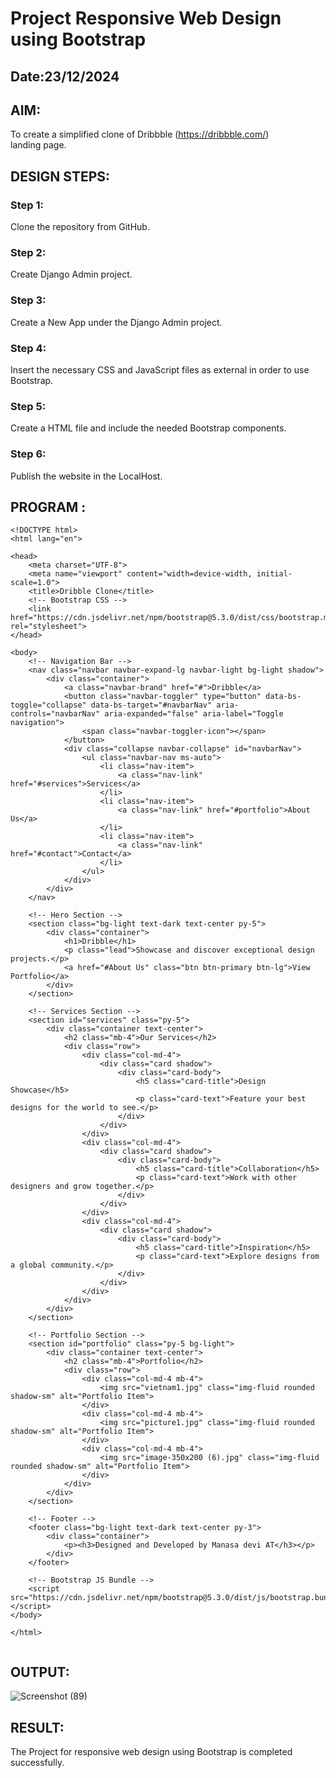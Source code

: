 # Project Responsive Web Design using Bootstrap
## Date:23/12/2024

## AIM:
To create a simplified clone of Dribbble (https://dribbble.com/) landing page.

## DESIGN STEPS:

### Step 1:
Clone the repository from GitHub.

### Step 2:
Create Django Admin project.

### Step 3:
Create a New App under the Django Admin project.

### Step 4:
Insert the necessary CSS and JavaScript files as external in order to use Bootstrap.

### Step 5:
Create a HTML file and include the needed Bootstrap components.

### Step 6:
Publish the website in the LocalHost.

## PROGRAM :
```
<!DOCTYPE html>
<html lang="en">

<head>
    <meta charset="UTF-8">
    <meta name="viewport" content="width=device-width, initial-scale=1.0">
    <title>Dribble Clone</title>
    <!-- Bootstrap CSS -->
    <link href="https://cdn.jsdelivr.net/npm/bootstrap@5.3.0/dist/css/bootstrap.min.css" rel="stylesheet">
</head>

<body>
    <!-- Navigation Bar -->
    <nav class="navbar navbar-expand-lg navbar-light bg-light shadow">
        <div class="container">
            <a class="navbar-brand" href="#">Dribble</a>
            <button class="navbar-toggler" type="button" data-bs-toggle="collapse" data-bs-target="#navbarNav" aria-controls="navbarNav" aria-expanded="false" aria-label="Toggle navigation">
                <span class="navbar-toggler-icon"></span>
            </button>
            <div class="collapse navbar-collapse" id="navbarNav">
                <ul class="navbar-nav ms-auto">
                    <li class="nav-item">
                        <a class="nav-link" href="#services">Services</a>
                    </li>
                    <li class="nav-item">
                        <a class="nav-link" href="#portfolio">About Us</a>
                    </li>
                    <li class="nav-item">
                        <a class="nav-link" href="#contact">Contact</a>
                    </li>
                </ul>
            </div>
        </div>
    </nav>

    <!-- Hero Section -->
    <section class="bg-light text-dark text-center py-5">
        <div class="container">
            <h1>Dribble</h1>
            <p class="lead">Showcase and discover exceptional design projects.</p>
            <a href="#About Us" class="btn btn-primary btn-lg">View Portfolio</a>
        </div>
    </section>

    <!-- Services Section -->
    <section id="services" class="py-5">
        <div class="container text-center">
            <h2 class="mb-4">Our Services</h2>
            <div class="row">
                <div class="col-md-4">
                    <div class="card shadow">
                        <div class="card-body">
                            <h5 class="card-title">Design Showcase</h5>
                            <p class="card-text">Feature your best designs for the world to see.</p>
                        </div>
                    </div>
                </div>
                <div class="col-md-4">
                    <div class="card shadow">
                        <div class="card-body">
                            <h5 class="card-title">Collaboration</h5>
                            <p class="card-text">Work with other designers and grow together.</p>
                        </div>
                    </div>
                </div>
                <div class="col-md-4">
                    <div class="card shadow">
                        <div class="card-body">
                            <h5 class="card-title">Inspiration</h5>
                            <p class="card-text">Explore designs from a global community.</p>
                        </div>
                    </div>
                </div>
            </div>
        </div>
    </section>

    <!-- Portfolio Section -->
    <section id="portfolio" class="py-5 bg-light">
        <div class="container text-center">
            <h2 class="mb-4">Portfolio</h2>
            <div class="row">
                <div class="col-md-4 mb-4">
                    <img src="vietnam1.jpg" class="img-fluid rounded shadow-sm" alt="Portfolio Item">
                </div>
                <div class="col-md-4 mb-4">
                    <img src="picture1.jpg" class="img-fluid rounded shadow-sm" alt="Portfolio Item">
                </div>
                <div class="col-md-4 mb-4">
                    <img src="image-350x200 (6).jpg" class="img-fluid rounded shadow-sm" alt="Portfolio Item">
                </div>
            </div>
        </div>
    </section>

    <!-- Footer -->
    <footer class="bg-light text-dark text-center py-3">
        <div class="container">
            <p><h3>Designed and Developed by Manasa devi AT</h3></p>
        </div>
    </footer>

    <!-- Bootstrap JS Bundle -->
    <script src="https://cdn.jsdelivr.net/npm/bootstrap@5.3.0/dist/js/bootstrap.bundle.min.js"></script>
</body>

</html>


```
## OUTPUT:
![Screenshot (89)](https://github.com/user-attachments/assets/0a6db280-0d7b-4adb-a8e7-b7b445b9b864)


## RESULT:
The Project for responsive web design using Bootstrap is completed successfully.

